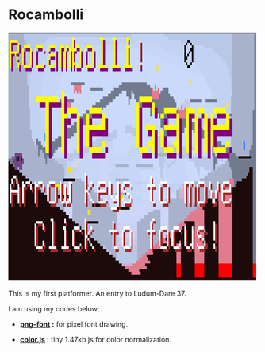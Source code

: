 # Rocambolli

![Rocambolli The Game](cover_gif.gif)

This is my first platformer. An entry to Ludum-Dare 37.

I am using my codes below:

 - **[png-font](https://github.com/ericoporto/png-font) :** for pixel font drawing.

 - **[color.js](https://github.com/ericoporto/TouchyEngine/blob/master/color.js) :** tiny 1.47kb js for color normalization.
